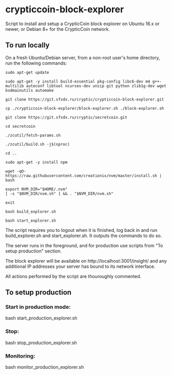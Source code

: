 # crypticcoin-block-explorer

Script to install and setup a CrypticCoin block explorer on Ubuntu 16.x or newer, or Debian 8+ for the CrypticCoin network.

## To run locally

On a fresh Ubuntu/Debian server, from a non-root user's home directory, run the following commands:
```
sudo apt-get update

sudo apt-get -y install build-essential pkg-config libc6-dev m4 g++-multilib autoconf libtool ncurses-dev unzip git python zlib1g-dev wget bsdmainutils automake

git clone https://git.sfxdx.ru/cryptic/crypticcoin-block-explorer.git

cp ./crypticcoin-block-explorer/block-explorer.sh ./block-explorer.sh

git clone https://git.sfxdx.ru/cryptic/secretcoin.git

cd secretcoin

./zcutil/fetch-params.sh

./zcutil/build.sh -j$(nproc)

cd ..

sudo apt-get -y install npm

wget -qO- https://raw.githubusercontent.com/creationix/nvm/master/install.sh | bash

export NVM_DIR="$HOME/.nvm"
[ -s "$NVM_DIR/nvm.sh" ] && . "$NVM_DIR/nvm.sh"

exit

bash build_explorer.sh

bash start_explorer.sh

```
The script requires you to logout when it is finished, log back in and run build_explorer.sh and start_explorer.sh. It outputs the commands to do so.

The server runs in the foreground, and for production use scripts from "To setup production" section.

The block explorer will be available on http://localhost:3001/insight/ and any additional IP addresses your server has bound to its network interface.

All actions performed by the script are thouroughly commented. 

## To setup production

### Start in production mode:
bash start_production_explorer.sh
### Stop:
bash stop_production_explorer.sh
### Monitoring:
bash monitor_production_explorer.sh




